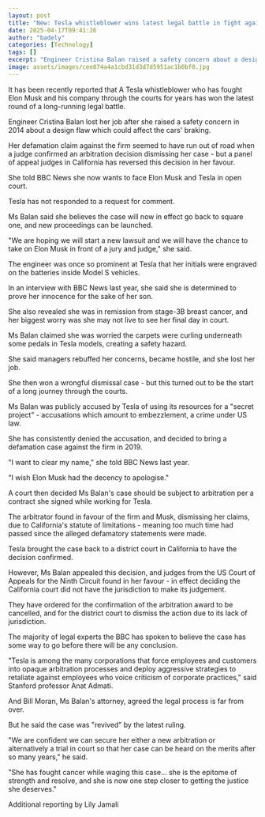 ```yaml
---
layout: post
title: "New: Tesla whistleblower wins latest legal battle in fight against Musk"
date: 2025-04-17T09:41:26
author: "badely"
categories: [Technology]
tags: []
excerpt: "Engineer Cristina Balan raised a safety concern about a design flaw which could affect the cars' braking in 2014."
image: assets/images/cee874a4a1cbd31d3d7d5951ac1b0bf0.jpg
---
```


It has been recently reported that A Tesla whistleblower who has fought Elon Musk and his company through the courts for years has won the latest round of a long-running legal battle.

Engineer Cristina Balan lost her job after she raised a safety concern in 2014 about a design flaw which could affect the cars' braking.

Her defamation claim against the firm seemed to have run out of road when a judge confirmed an arbitration decision dismissing her case - but a panel of appeal judges in California has reversed this decision in her favour.

She told BBC News she now wants to face Elon Musk and Tesla in open court.

Tesla has not responded to a request for comment.

Ms Balan said she believes the case will now in effect go back to square one, and new proceedings can be launched.

"We are hoping we will start a new lawsuit and we will have the chance to take on Elon Musk in front of a jury and judge," she said.

The engineer was once so prominent at Tesla that her initials were engraved on the batteries inside Model S vehicles.

In an interview with BBC News last year, she said she is determined to prove her innocence for the sake of her son.

She also revealed she was in remission from stage-3B breast cancer, and her biggest worry was she may not live to see her final day in court. 

Ms Balan claimed she was worried the carpets were curling underneath some pedals in Tesla models, creating a safety hazard.

She said managers rebuffed her concerns, became hostile, and she lost her job.

She then won a wrongful dismissal case - but this turned out to be the start of a long journey through the courts.

Ms Balan was publicly accused by Tesla of using its resources for a "secret project" - accusations which amount to embezzlement, a crime under US law.

She has consistently denied the accusation, and decided to bring a defamation case against the firm in 2019.

"I want to clear my name," she told BBC News last year. 

"I wish Elon Musk had the decency to apologise."

A court then decided Ms Balan's case should be subject to arbitration per a contract she signed while working for Tesla. 

The arbitrator found in favour of the firm and Musk, dismissing her claims, due to California's statute of limitations - meaning too much time had passed since the alleged defamatory statements were made.

Tesla brought the case back to a district court in California to have the decision confirmed.

However, Ms Balan appealed this decision, and judges from the US Court of Appeals for the Ninth Circuit found in her favour - in effect deciding the California court did not have the jurisdiction to make its judgement.

They have ordered for the confirmation of the arbitration award to be cancelled, and for the district court to dismiss the action due to its lack of jurisdiction.

The majority of legal experts the BBC has spoken to believe the case has some way to go before there will be any conclusion.

"Tesla is among the many corporations that force employees and customers into opaque arbitration processes and deploy aggressive strategies to retaliate against employees who voice criticism of corporate practices," said Stanford professor Anat Admati.

And Bill Moran, Ms Balan's attorney, agreed the legal process is far from over.

But he said the case was "revived" by the latest ruling.

"We are confident we can secure her either a new arbitration or alternatively a trial in court so that her case can be heard on the merits after so many years," he said.

"She has fought cancer while waging this case... she is the epitome of strength and resolve, and she is now one step closer to getting the justice she deserves."

Additional reporting by Lily Jamali

